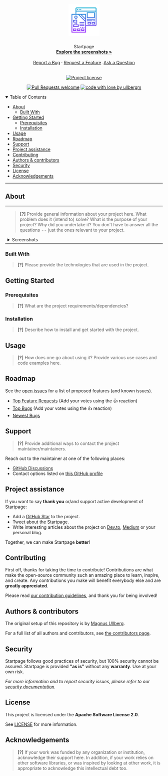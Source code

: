 <h1 align="center">
  <a href="https://github.com/ullbergm/startpage">
    <!-- Please provide path to your logo here -->
    <img src="docs/images/logo.svg" alt="Logo" width="100" height="100">
  </a>
</h1>

<div align="center">
  Startpage
  <br />
  <a href="#about"><strong>Explore the screenshots »</strong></a>
  <br />
  <br />
  <a href="https://github.com/ullbergm/startpage/issues/new?assignees=&labels=bug&template=01_BUG_REPORT.md&title=bug%3A+">Report a Bug</a>
  ·
  <a href="https://github.com/ullbergm/startpage/issues/new?assignees=&labels=enhancement&template=02_FEATURE_REQUEST.md&title=feat%3A+">Request a Feature</a>
  .<a href="https://github.com/ullbergm/startpage/discussions">Ask a Question</a>
</div>

<div align="center">
<br />

[![Project license](https://img.shields.io/github/license/ullbergm/startpage.svg?style=flat-square)](LICENSE)

[![Pull Requests welcome](https://img.shields.io/badge/PRs-welcome-ff69b4.svg?style=flat-square)](https://github.com/ullbergm/startpage/issues?q=is%3Aissue+is%3Aopen+label%3A%22help+wanted%22)
[![code with love by ullbergm](https://img.shields.io/badge/%3C%2F%3E%20with%20%E2%99%A5%20by-ullbergm-ff1414.svg?style=flat-square)](https://github.com/ullbergm)

</div>

<details open="open">
<summary>Table of Contents</summary>

- [About](#about)
  - [Built With](#built-with)
- [Getting Started](#getting-started)
  - [Prerequisites](#prerequisites)
  - [Installation](#installation)
- [Usage](#usage)
- [Roadmap](#roadmap)
- [Support](#support)
- [Project assistance](#project-assistance)
- [Contributing](#contributing)
- [Authors & contributors](#authors--contributors)
- [Security](#security)
- [License](#license)
- [Acknowledgements](#acknowledgements)

</details>

---

## About

<table><tr><td>

> **[?]**
> Provide general information about your project here.
> What problem does it (intend to) solve?
> What is the purpose of your project?
> Why did you undertake it?
> You don't have to answer all the questions -- just the ones relevant to your project.

<details>
<summary>Screenshots</summary>
<br>

> **[?]**
> Please provide your screenshots here.

|                               Home Page                               |                               Login Page                               |
| :-------------------------------------------------------------------: | :--------------------------------------------------------------------: |
| <img src="docs/images/screenshot.png" title="Home Page" width="100%"> | <img src="docs/images/screenshot.png" title="Login Page" width="100%"> |

</details>

</td></tr></table>

### Built With

> **[?]**
> Please provide the technologies that are used in the project.

## Getting Started

### Prerequisites

> **[?]**
> What are the project requirements/dependencies?

### Installation

> **[?]**
> Describe how to install and get started with the project.

## Usage

> **[?]**
> How does one go about using it?
> Provide various use cases and code examples here.

## Roadmap

See the [open issues](https://github.com/ullbergm/startpage/issues) for a list of proposed features (and known issues).

- [Top Feature Requests](https://github.com/ullbergm/startpage/issues?q=label%3Aenhancement+is%3Aopen+sort%3Areactions-%2B1-desc) (Add your votes using the 👍 reaction)
- [Top Bugs](https://github.com/ullbergm/startpage/issues?q=is%3Aissue+is%3Aopen+label%3Abug+sort%3Areactions-%2B1-desc) (Add your votes using the 👍 reaction)
- [Newest Bugs](https://github.com/ullbergm/startpage/issues?q=is%3Aopen+is%3Aissue+label%3Abug)

## Support

> **[?]**
> Provide additional ways to contact the project maintainer/maintainers.

Reach out to the maintainer at one of the following places:

- [GitHub Discussions](https://github.com/ullbergm/startpage/discussions)
- Contact options listed on [this GitHub profile](https://github.com/ullbergm)

## Project assistance

If you want to say **thank you** or/and support active development of Startpage:

- Add a [GitHub Star](https://github.com/ullbergm/startpage) to the project.
- Tweet about the Startpage.
- Write interesting articles about the project on [Dev.to](https://dev.to/), [Medium](https://medium.com/) or your personal blog.

Together, we can make Startpage **better**!

## Contributing

First off, thanks for taking the time to contribute! Contributions are what make the open-source community such an amazing place to learn, inspire, and create. Any contributions you make will benefit everybody else and are **greatly appreciated**.


Please read [our contribution guidelines](docs/CONTRIBUTING.md), and thank you for being involved!

## Authors & contributors

The original setup of this repository is by [Magnus Ullberg](https://github.com/ullbergm).

For a full list of all authors and contributors, see [the contributors page](https://github.com/ullbergm/startpage/contributors).

## Security

Startpage follows good practices of security, but 100% security cannot be assured.
Startpage is provided **"as is"** without any **warranty**. Use at your own risk.

_For more information and to report security issues, please refer to our [security documentation](docs/SECURITY.md)._

## License

This project is licensed under the **Apache Software License 2.0**.

See [LICENSE](LICENSE) for more information.

## Acknowledgements

> **[?]**
> If your work was funded by any organization or institution, acknowledge their support here.
> In addition, if your work relies on other software libraries, or was inspired by looking at other work, it is appropriate to acknowledge this intellectual debt too.
